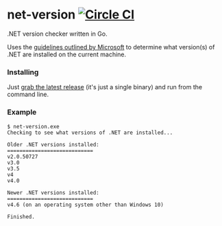 # net-version [![Circle CI](https://circleci.com/gh/danesparza/net-version.svg?style=svg)](https://circleci.com/gh/danesparza/net-version)
.NET version checker written in Go.   

Uses the [guidelines outlined by Microsoft](https://msdn.microsoft.com/en-us/library/hh925568%28v=vs.110%29.aspx) to determine what version(s) of .NET are installed on the current machine.

### Installing
Just [grab the latest release](https://github.com/danesparza/net-version/releases/latest) (it's just a single binary) and run from the command line.  

### Example

```
$ net-version.exe
Checking to see what versions of .NET are installed...

Older .NET versions installed:
============================
v2.0.50727
v3.0
v3.5
v4
v4.0

Newer .NET versions installed:
============================
v4.6 (on an operating system other than Windows 10)

Finished.
```
